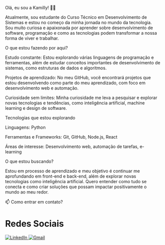 Olá, eu sou a Kamilly! 👩‍💻

Atualmente, sou estudante do Curso Técnico em Desenvolvimento de Sistemas e estou no começo da minha jornada no mundo da tecnologia. Sou muito curiosa e apaixonada por aprender sobre desenvolvimento de software, programação e como as tecnologias podem transformar a nossa forma de viver e trabalhar.

O que estou fazendo por aqui?

Estudo constante: Estou explorando várias linguagens de programação e ferramentas, além de estudar conceitos importantes de desenvolvimento de sistemas, como estruturas de dados e algoritmos.

Projetos de aprendizado: No meu GitHub, você encontrará projetos que estou desenvolvendo como parte do meu aprendizado, com foco em desenvolvimento web e automação.

Curiosidade sem limites: Minha curiosidade me leva a pesquisar e explorar novas tecnologias e tendências, como inteligência artificial, machine learning e design de software.

Tecnologias que estou explorando

Linguagens: Python

Ferramentas e Frameworks: Git, GitHub, Node.js, React

Áreas de interesse: Desenvolvimento web, automação de tarefas, e-learning

O que estou buscando?

Estou em processo de aprendizado e meu objetivo é continuar me aprofundando em front-end e back-end, além de explorar novas tecnologias como inteligência artificial. Quero entender como tudo se conecta e como criar soluções que possam impactar positivamente o mundo ao meu redor.

📫 Como entrar em contato?
# Redes Sociais

<div>
  <a href="https://www.linkedin.com/in/kamilly-sousa-aab999353" target="_blank" rel="noopener noreferrer">
    <img src="https://img.shields.io/badge/-LinkedIn-0A66C2?style=for-the-badge&logo=linkedin&logoColor=white" alt="LinkedIn" />
  </a>

  <a href="mailto:kamilly.esteves.sousa@gmail.com" target="_blank" rel="noopener noreferrer">
    <img src="https://img.shields.io/badge/-Gmail-D14836?style=for-the-badge&logo=gmail&logoColor=white" alt="Gmail" />
  </a>
</div>

